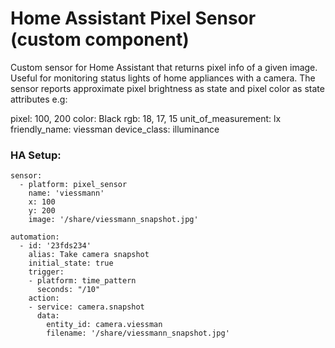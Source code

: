 # Home Assistant Pixel Sensor (custom component)

Custom sensor for Home Assistant that returns pixel info of a given image. Useful for monitoring status lights of home appliances with a camera. The sensor reports approximate pixel brightness as state and pixel color as state attributes e.g:

  pixel: 100, 200
  color: Black
  rgb: 18, 17, 15
  unit_of_measurement: lx
  friendly_name: viessman
  device_class: illuminance


### HA Setup:
```
sensor:
  - platform: pixel_sensor
    name: 'viessmann'
    x: 100
    y: 200
    image: '/share/viessmann_snapshot.jpg'
    
automation:
  - id: '23fds234'
    alias: Take camera snapshot
    initial_state: true
    trigger:
    - platform: time_pattern
      seconds: "/10"
    action:  
    - service: camera.snapshot
      data:
        entity_id: camera.viessman
        filename: '/share/viessmann_snapshot.jpg'
    

